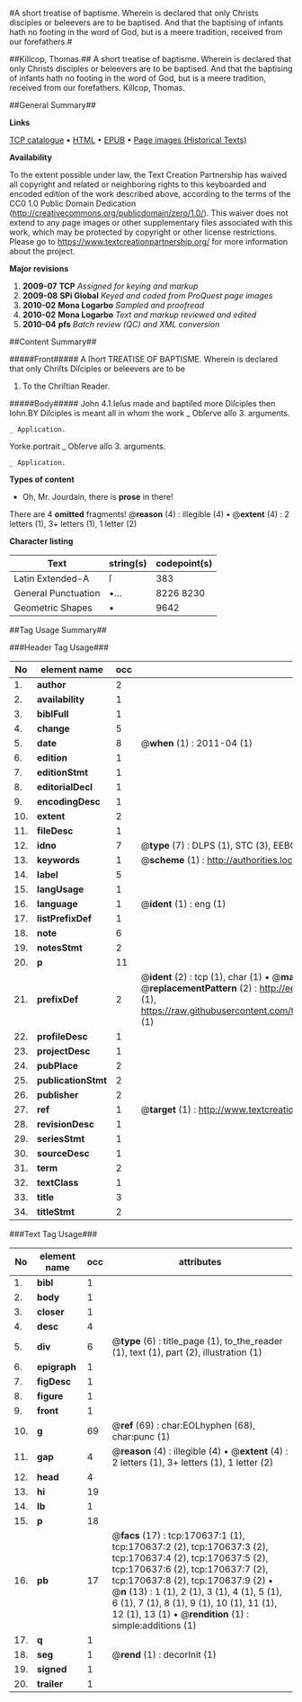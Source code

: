 #A short treatise of baptisme. Wherein is declared that only Christs disciples or beleevers are to be baptised. And that the baptising of infants hath no footing in the word of God, but is a meere tradition, received from our forefathers.#

##Killcop, Thomas.##
A short treatise of baptisme. Wherein is declared that only Christs disciples or beleevers are to be baptised. And that the baptising of infants hath no footing in the word of God, but is a meere tradition, received from our forefathers.
Killcop, Thomas.

##General Summary##

**Links**

[TCP catalogue](http://www.ota.ox.ac.uk/tcp/)  • 
[HTML](http://tei.it.ox.ac.uk/tcp/Texts-HTML/free/A87/A87722.html)  • 
[EPUB](http://tei.it.ox.ac.uk/tcp/Texts-EPUB/free/A87/A87722.epub) • 
[Page images (Historical Texts)](https://historicaltexts.jisc.ac.uk/eebo-99868990e)

**Availability**

To the extent possible under law, the Text Creation Partnership has waived all copyright and related or neighboring rights to this keyboarded and encoded edition of the work described above, according to the terms of the CC0 1.0 Public Domain Dedication (http://creativecommons.org/publicdomain/zero/1.0/). This waiver does not extend to any page images or other supplementary files associated with this work, which may be protected by copyright or other license restrictions. Please go to https://www.textcreationpartnership.org/ for more information about the project.

**Major revisions**

1. __2009-07__ __TCP__ *Assigned for keying and markup*
1. __2009-08__ __SPi Global__ *Keyed and coded from ProQuest page images*
1. __2010-02__ __Mona Logarbo__ *Sampled and proofread*
1. __2010-02__ __Mona Logarbo__ *Text and markup reviewed and edited*
1. __2010-04__ __pfs__ *Batch review (QC) and XML conversion*

##Content Summary##

#####Front#####
A ſhort TREATISE OF BAPTISME. Wherein is declared that only Chriſts Diſciples or beleevers are to be
1. To the Chriſtian Reader.

#####Body#####
John 4.1.Ieſus made and baptiſed more Diſciples then Iohn.BY Diſciples is meant all in whom the work
    _ Obſerve alſo 3. arguments.

    _ Application.
Yorke.portrait
    _ Obſerve alſo 3. arguments.

    _ Application.

**Types of content**

  * Oh, Mr. Jourdain, there is **prose** in there!

There are 4 **omitted** fragments! 
 @__reason__ (4) : illegible (4)  •  @__extent__ (4) : 2 letters (1), 3+ letters (1), 1 letter (2)

**Character listing**


|Text|string(s)|codepoint(s)|
|---|---|---|
|Latin Extended-A|ſ|383|
|General Punctuation|•…|8226 8230|
|Geometric Shapes|▪|9642|

##Tag Usage Summary##

###Header Tag Usage###

|No|element name|occ|attributes|
|---|---|---|---|
|1.|__author__|2||
|2.|__availability__|1||
|3.|__biblFull__|1||
|4.|__change__|5||
|5.|__date__|8| @__when__ (1) : 2011-04 (1)|
|6.|__edition__|1||
|7.|__editionStmt__|1||
|8.|__editorialDecl__|1||
|9.|__encodingDesc__|1||
|10.|__extent__|2||
|11.|__fileDesc__|1||
|12.|__idno__|7| @__type__ (7) : DLPS (1), STC (3), EEBO-CITATION (1), PROQUEST (1), VID (1)|
|13.|__keywords__|1| @__scheme__ (1) : http://authorities.loc.gov/ (1)|
|14.|__label__|5||
|15.|__langUsage__|1||
|16.|__language__|1| @__ident__ (1) : eng (1)|
|17.|__listPrefixDef__|1||
|18.|__note__|6||
|19.|__notesStmt__|2||
|20.|__p__|11||
|21.|__prefixDef__|2| @__ident__ (2) : tcp (1), char (1)  •  @__matchPattern__ (2) : ([0-9\-]+):([0-9IVX]+) (1), (.+) (1)  •  @__replacementPattern__ (2) : http://eebo.chadwyck.com/downloadtiff?vid=$1&page=$2 (1), https://raw.githubusercontent.com/textcreationpartnership/Texts/master/tcpchars.xml#$1 (1)|
|22.|__profileDesc__|1||
|23.|__projectDesc__|1||
|24.|__pubPlace__|2||
|25.|__publicationStmt__|2||
|26.|__publisher__|2||
|27.|__ref__|1| @__target__ (1) : http://www.textcreationpartnership.org/docs/. (1)|
|28.|__revisionDesc__|1||
|29.|__seriesStmt__|1||
|30.|__sourceDesc__|1||
|31.|__term__|2||
|32.|__textClass__|1||
|33.|__title__|3||
|34.|__titleStmt__|2||


###Text Tag Usage###

|No|element name|occ|attributes|
|---|---|---|---|
|1.|__bibl__|1||
|2.|__body__|1||
|3.|__closer__|1||
|4.|__desc__|4||
|5.|__div__|6| @__type__ (6) : title_page (1), to_the_reader (1), text (1), part (2), illustration (1)|
|6.|__epigraph__|1||
|7.|__figDesc__|1||
|8.|__figure__|1||
|9.|__front__|1||
|10.|__g__|69| @__ref__ (69) : char:EOLhyphen (68), char:punc (1)|
|11.|__gap__|4| @__reason__ (4) : illegible (4)  •  @__extent__ (4) : 2 letters (1), 3+ letters (1), 1 letter (2)|
|12.|__head__|4||
|13.|__hi__|19||
|14.|__lb__|1||
|15.|__p__|18||
|16.|__pb__|17| @__facs__ (17) : tcp:170637:1 (1), tcp:170637:2 (2), tcp:170637:3 (2), tcp:170637:4 (2), tcp:170637:5 (2), tcp:170637:6 (2), tcp:170637:7 (2), tcp:170637:8 (2), tcp:170637:9 (2)  •  @__n__ (13) : 1 (1), 2 (1), 3 (1), 4 (1), 5 (1), 6 (1), 7 (1), 8 (1), 9 (1), 10 (1), 11 (1), 12 (1), 13 (1)  •  @__rendition__ (1) : simple:additions (1)|
|17.|__q__|1||
|18.|__seg__|1| @__rend__ (1) : decorInit (1)|
|19.|__signed__|1||
|20.|__trailer__|1||
